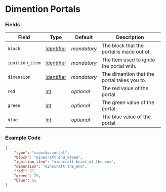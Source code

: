 # Dimention Portals

### Fields

   Field   | Type | Default | Description
-----------|------|---------|-------------
`block` | [Identifier]() | *mandatory* | The block that the portal is made out of.
`ignition_item` | [Identifier]() | *mandatory* | The Item used to ignite the portal with.
`dimension` | [Identifier]() | *mandatory* | The dimention that the portal takes you to.
`red` | [Int]() | *optional* | The red value of the portal.
`green` | [Int]() | *optional* | The green value of the portal.
`blue` | [Int]() | *optional* | The blue value of the portal.

### Example Code

```json
{
	"type": "ccpacks:portal",
	"block": "minecraft:end_stone",
	"ignition_item": "minecraft:heart_of_the_sea",
	"dimension": "minecraft:the_end",
	"red": 37,
	"green": 25,
	"blue": 51
}
```
